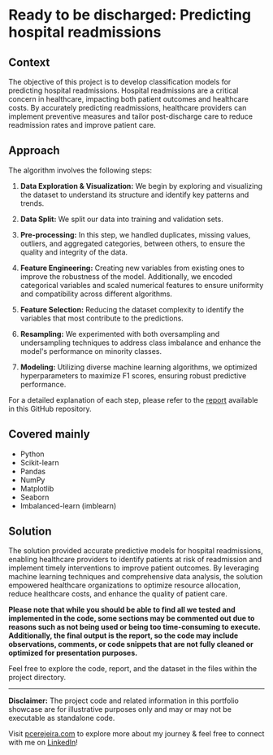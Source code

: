 # Ready to be discharged: Predicting hospital readmissions

## Context

The objective of this project is to develop classification models for predicting hospital readmissions. Hospital readmissions are a critical concern in healthcare, impacting both patient outcomes and healthcare costs. By accurately predicting readmissions, healthcare providers can implement preventive measures and tailor post-discharge care to reduce readmission rates and improve patient care.

## Approach

The algorithm involves the following steps:

1. **Data Exploration & Visualization:** We begin by exploring and visualizing the dataset to understand its structure and identify key patterns and trends.

2. **Data Split:** We split our data into training and validation sets.

3. **Pre-processing:** In this step, we handled duplicates, missing values, outliers, and aggregated categories, between others, to ensure the quality and integrity of the data.

4. **Feature Engineering:** Creating new variables from existing ones to improve the robustness of the model. Additionally, we encoded categorical variables and scaled numerical features to ensure uniformity and compatibility across different algorithms.

5. **Feature Selection:** Reducing the dataset complexity to identify the variables that most contribute to the predictions. 

6. **Resampling:** We experimented with both oversampling and undersampling techniques to address class imbalance and enhance the model's performance on minority classes.

7. **Modeling:** Utilizing diverse machine learning algorithms, we optimized hyperparameters to maximize F1 scores, ensuring robust predictive performance.

For a detailed explanation of each step, please refer to the [report](/machine-learning/project1/report.pdf) available in this GitHub repository.

## Covered mainly

- Python
- Scikit-learn
- Pandas
- NumPy
- Matplotlib
- Seaborn
- Imbalanced-learn (imblearn)

## Solution

The solution provided accurate predictive models for hospital readmissions, enabling healthcare providers to identify patients at risk of readmission and implement timely interventions to improve patient outcomes. By leveraging machine learning techniques and comprehensive data analysis, the solution empowered healthcare organizations to optimize resource allocation, reduce healthcare costs, and enhance the quality of patient care.

**Please note that while you should be able to find all we tested and implemented in the code, some sections may be commented out due to reasons such as not being used or being too time-consuming to execute. Additionally, the final output is the report, so the code may include observations, comments, or code snippets that are not fully cleaned or optimized for presentation purposes.**

Feel free to explore the code, report, and the dataset in the files within the project directory.



---

**Disclaimer:** The project code and related information in this portfolio showcase are for illustrative purposes only and may or may not be executable as standalone code.

Visit [pcerejeira.com](https://pcerejeira.com) to explore more about my journey & feel free to connect with me on [LinkedIn](https://www.linkedin.com/in/pedrocerejeira/)!
